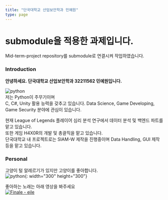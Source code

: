 ```yaml
---
title: "단국대학교 산업보안학과 민예원"
type: page
---
```


# submodule을 적용한 과제입니다.
Mid-term-project repository를 submodule로 연결시켜 작업하였습니다.

### Introduction
<b>안녕하세요. 단국대학교 산업보안학과 32211562 민예원입니다.</b>  

![python](/mid-term-project/python.png)  
저는 Python이 주무기이며  
C, C#, Unity 활용 능력을 갖추고 있습니다.
Data Science, Game Developing, Game Security 분야에 관심이 있습니다.  
  
현재 League of Legends 플레이어 심리 분석 연구에서 데이터 분석 및 백엔드 파트를 맡고 있습니다.  
또한 게임 H4X0R의 개발 및 총괄직을 맡고 있습니다.  
단국대학교 내 프로젝트로는 SIAM-W 제작을 진행중이며 Data Handling, GUI 제작 등을 맡고 있습니다.  

### Personal
고양이 털 알레르기가 있지만 고양이를 좋아합니다.  
![python](/mid-term-project/cat.png){: width="300" height="300"}  

  
좋아하는 노래는 아래 영상을 봐주세요  
[![Finale - eile](http://img.youtube.com/vi/1lYb9nLO_FY/0.jpg)](https://youtu.be/1lYb9nLO_FY)
